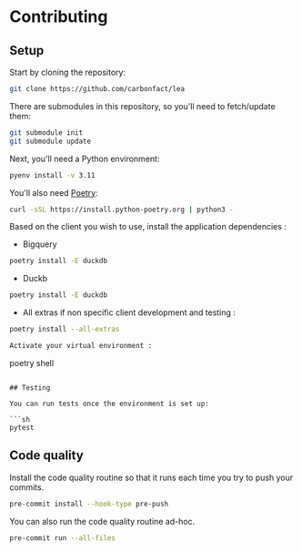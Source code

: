 # Contributing

## Setup

Start by cloning the repository:

```sh
git clone https://github.com/carbonfact/lea
```

There are submodules in this repository, so you'll need to fetch/update them:

```sh
git submodule init
git submodule update
```

Next, you'll need a Python environment:

```sh
pyenv install -v 3.11
```

You'll also need [Poetry](https://python-poetry.org/):

```sh
curl -sSL https://install.python-poetry.org | python3 -
```

Based on the client you wish to use, install the application dependencies :

- Bigquery

```sh
poetry install -E duckdb
```

- Duckb

```sh
poetry install -E duckdb
```

- All extras if non specific client development and testing :

```sh
poetry install --all-extras

Activate your virtual environment :
```

poetry shell

````

## Testing

You can run tests once the environment is set up:

```sh
pytest
````

## Code quality

Install the code quality routine so that it runs each time you try to push your commits.

```sh
pre-commit install --hook-type pre-push
```

You can also run the code quality routine ad-hoc.

```sh
pre-commit run --all-files
```
